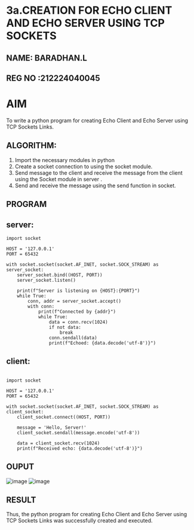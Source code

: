 # 3a.CREATION FOR ECHO CLIENT AND ECHO SERVER USING TCP SOCKETS
## NAME: BARADHAN.L
## REG NO :212224040045
# AIM
To write a python program for creating Echo Client and Echo Server using TCP
Sockets Links.
## ALGORITHM:
1. Import the necessary modules in python
2. Create a socket connection to using the socket module.
3. Send message to the client and receive the message from the client using the Socket module in
 server .
4. Send and receive the message using the send function in socket.
## PROGRAM
## server:
```
import socket

HOST = '127.0.0.1'  
PORT = 65432        

with socket.socket(socket.AF_INET, socket.SOCK_STREAM) as server_socket:
    server_socket.bind((HOST, PORT))
    server_socket.listen()

    print(f"Server is listening on {HOST}:{PORT}")
    while True:
        conn, addr = server_socket.accept()
        with conn:
            print(f"Connected by {addr}")
            while True:
                data = conn.recv(1024)
                if not data:
                    break
                conn.sendall(data)
                print(f"Echoed: {data.decode('utf-8')}")
```
## client:
```

import socket

HOST = '127.0.0.1'  
PORT = 65432  

with socket.socket(socket.AF_INET, socket.SOCK_STREAM) as client_socket:
    client_socket.connect((HOST, PORT))

    message = 'Hello, Server!'
    client_socket.sendall(message.encode('utf-8'))

    data = client_socket.recv(1024)
    print(f"Received echo: {data.decode('utf-8')}")
```
## OUPUT
![image](https://github.com/user-attachments/assets/27d9ac70-7553-4b5b-8e44-4e3b4db652c3)
![image](https://github.com/user-attachments/assets/d93c5c32-080a-47a1-98ae-3921f2a43433)

## RESULT
Thus, the python program for creating Echo Client and Echo Server using TCP Sockets Links 
was successfully created and executed.
